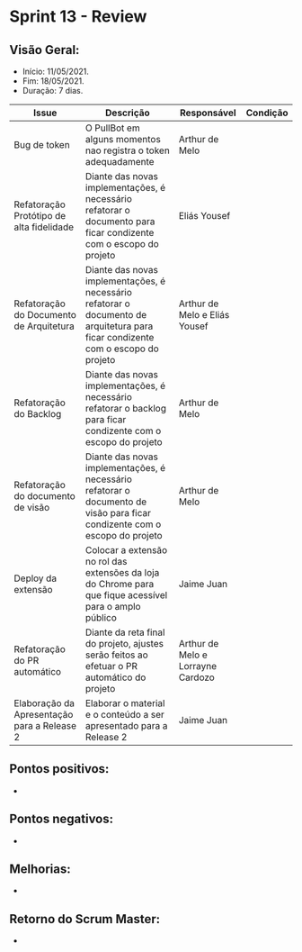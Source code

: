 # Sprint 13 - Review

## Visão Geral:
* Início: 11/05/2021.
* Fim: 18/05/2021.
* Duração: 7 dias.

Issue | Descrição | Responsável | Condição
---|---|---|---
Bug de token | O PullBot em alguns momentos nao registra o token adequadamente | Arthur de Melo | 
Refatoração Protótipo de alta fidelidade | Diante das novas implementações, é necessário refatorar o documento para ficar condizente com o escopo do projeto | Eliás Yousef | 
Refatoração do Documento de Arquitetura | Diante das novas implementações, é necessário refatorar o documento de arquitetura para ficar condizente com o escopo do projeto | Arthur de Melo e Eliás Yousef | 
Refatoração do Backlog | Diante das novas implementações, é necessário refatorar o backlog para ficar condizente com o escopo do projeto | Arthur de Melo | 
Refatoração do documento de visão | Diante das novas implementações, é necessário refatorar o documento de visão para ficar condizente com o escopo do projeto | Arthur de Melo | 
Deploy da extensão | Colocar a extensão no rol das extensões da loja do Chrome para que fique acessível para o amplo público | Jaime Juan | 
Refatoração do PR automático | Diante da reta final do projeto, ajustes serão feitos ao efetuar o PR automático do projeto | Arthur de Melo e Lorrayne Cardozo | 
Elaboração da Apresentação para a Release 2 | Elaborar o material e o conteúdo a ser apresentado para a Release 2 | Jaime Juan | 

## Pontos positivos:
* 

## Pontos negativos:
* 

## Melhorias:
* 

## Retorno do Scrum Master:
* 